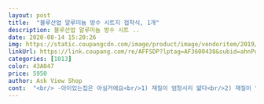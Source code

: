 ```yaml
---
layout: post 
title:  "블루산업 알루미늄 방수 시트지 접착식, 1개" 
description: 블루산업 알루미늄 방수 시트 ..
date: 2020-08-14 15:20:26 
img: https://static.coupangcdn.com/image/product/image/vendoritem/2019/01/02/3818285649/a2da1d7a-7029-4839-9094-b23a63f311f4.jpg 
linkUrl: https://link.coupang.com/re/AFFSDP?lptag=AF3600438&subid=ahnPublicAsk&pageKey=110568611&itemId=333372617&vendorItemId=3818285649&traceid=V0-113-d0d03e5431995f48 
categories: [1013] 
color: 43A047 
price: 5950 
author: Ask View Shop 
cont:  "<br/> -아이있는집은 아실거에요<br/>1) 재질이 엄청시리 얇다<br/>2) 재질이 알루미늄이라는데 비벼보니 알루미늄 2% 들었나요? 거의 종이 재질 느낌<br/>3) 한번 부착하고나서 제거는 거의 불가능 수준임<br/>가스레인지가 너무 찌든때가 신경쓰이더라구요<br/>가스렌지 옆 싱크대 상판이 기름때가 쌓이기 시작해서 행주로 닦아도<br/>가스렌지옆까지 연결해서 붙여야되는데 가스렌지와 싱크대 상판 사이가 아주 약간<br/>간장을 닦아내야되서 시트지를 떼낼려고하니<br/>감사합니다<br/>걱정되서 떼보니 어라? 이건 정말 쉽게 쓱 떼어내지네요<br/>결국엔 다시 새로 해야 하고... <br/>.<br/> 그래서 고민이 많았더랬죠<br/>그래서, 모두다 아시는 것처럼 쿠호일로 바닥을 깔아두어서 사용 했는데, 호일은 얇기도 하고 해서 가스레인지가 밀리거나 하면 찢어지기도 하고, 간혹 볶음 요리를 할 때 튀어서 닦으러면 쭉 밀려서 붕 뜨기도 하고... <br/>.<br/><br/>그런데, 쿠팡에서 이렇다 할 상품을 찾았어요<br/>그리고 덜렁거리는 부분 없이 착 붙으니 얼마나 기분이 좋은지요 ㅎㅎ<br/>기분까지 환해지는것 같아요<br/>깔고보니 환해지고 좋아요<br/>끈적임이 없어지질 않아서 가스렌지 주변 싱크대 상판에 붙일려고 샀는데<br/>남은 것으로 옆쪽도 붙여봤어요<br/>너무 깔끔해지고 있네요<br/>너무 짜증이나서 폭풍 후기 남기고 보니 두서가 너무 없네요<br/>도대체 이 시트지 재질이 뭔가요??<br/>도저히 떼어내지질 않아요<br/>떨어지게 붙였더니 간장을 쏟았더니 시트지 안으로 들어가서 싱크대에서 짠 냄새 진동 ㅠㅠ<br/>마지막 일부는 도저히 안되서 다른데서 시트지 사서 그위에 덮었습니다<br/>별 다섯개를 주는 이유는 저처럼 당황하시는일 없으셨으면해서 상단에 나오게할려고 별 5개 준겁니다<br/>별 한개도 아깝네요 ㅠㅠ<br/>봄이 오기전에 주방부터 정리 하려구요 가스렌지 부근에 깔으려고 구매했어요  정리하고 닦다보니 여기저기 바닥면에 깔곳이 많아서, 우선 씽크대속이랑 오래된 냉장고바닥면에 깔았어요<br/>상단에 좋은 후기만 보고 사시면 안될듯합니다<br/>상품 후기 보고 구매하시는분들은 반드시 별 한개짜리 후기 꼭 보시고 구매하세요!<br/>생각보다 좀 얇긴 했지만, 그래도 접착성이 있어서 잘 붙었어요<br/>손톱으로 긁다 손톱 빠질판이고<br/>시트지 안쪽에 간장이 스며들어서 냄새는 풀풀나는데<br/>아이들 스티커 중 저렴한 아주 얇은 종이 재질 스티커요<br/>여기는 호일을 아예 붙이지 못했는데,<br/>여튼, 결론은,,... <br/><br/>예전에 주방벽에 붙여둔 이 시트지가 생각나서 또 샀어요<br/>요즘 스티커 제거가 이렇게 안되는 재질은 보다 보다 처음봅니다<br/>우리 아이 갖고노는 종이 스티커도 이렇진 않습니다<br/>이거 절대 추천않합니다<br/>이거 평생 붙여놓고 위에 계속 덧방하지 않으실 이상은<br/>이렇게 붙여놓고보니 깔끔하더하구요 ㅎㅎ<br/>이미 시트지 안으로 간장이 스며들어서 안떼내고서는 간장 냄새때문에 살수가 없고<br/>일단 한줄을 쭉 깔았어요.<br/><br/>잘 쓰겠습니다<br/>저 아래 후라이팬 넣는 쪽이 항상 호일이 떠서 테이프로 덕지덕지 붙였거든요<br/>저는 그리고도 조금 남아서 손잡이에도 다 감싸주었더니 딱 맞더라구요<br/>접착이 잘돼요<br/>정말 최악중의 최악입니다ㅠㅠ<br/>정말 화가 머리 끝까지 나네요<br/>좀더 구입해서 구석구석 다깔고싶네요<br/>집으로 이사 온 지 5년이 지났는데,<br/>집주인님께서 처음 입주할 때 주방을 그대로 가지고 계셔서.<br/>.<br/><br/>칼로 긁으니 싱크대 다 상하고<br/>튀김 요리를 좋아하는 가족덕(?)에 기름때 때문에 청소 감당이 안되서<br/>한번 붙이고 이후에 제거 않하고 덧방할거 아니면 완전 비추<br/>" 
---
```

